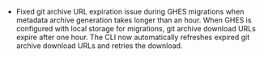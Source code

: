 - Fixed git archive URL expiration issue during GHES migrations when metadata archive generation takes longer than an hour. When GHES is configured with local storage for migrations, git archive download URLs expire after one hour. The CLI now automatically refreshes expired git archive download URLs and retries the download.